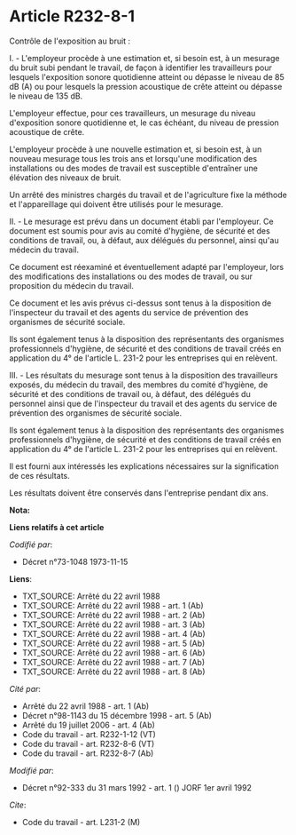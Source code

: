 # Article R232-8-1

Contrôle de l'exposition au bruit :

I. - L'employeur procède à une estimation et, si besoin est, à un mesurage du bruit subi pendant le travail, de façon à
identifier les travailleurs pour lesquels l'exposition sonore quotidienne atteint ou dépasse le niveau de 85 dB (A) ou pour
lesquels la pression acoustique de crête atteint ou dépasse le niveau de 135 dB.

L'employeur effectue, pour ces travailleurs, un mesurage du niveau d'exposition sonore quotidienne et, le cas échéant, du
niveau de pression acoustique de crête.

L'employeur procède à une nouvelle estimation et, si besoin est, à un nouveau mesurage tous les trois ans et lorsqu'une
modification des installations ou des modes de travail est susceptible d'entraîner une élévation des niveaux de bruit.

Un arrêté des ministres chargés du travail et de l'agriculture fixe la méthode et l'appareillage qui doivent être utilisés
pour le mesurage.

II. - Le mesurage est prévu dans un document établi par l'employeur. Ce document est soumis pour avis au comité d'hygiène, de
sécurité et des conditions de travail, ou, à défaut, aux délégués du personnel, ainsi qu'au médecin du travail.

Ce document est réexaminé et éventuellement adapté par l'employeur, lors des modifications des installations ou des modes de
travail, ou sur proposition du médecin du travail.

Ce document et les avis prévus ci-dessus sont tenus à la disposition de l'inspecteur du travail et des agents du service de
prévention des organismes de sécurité sociale.

Ils sont également tenus à la disposition des représentants des organismes professionnels d'hygiène, de sécurité et des
conditions de travail créés en application du 4° de l'article L. 231-2 pour les entreprises qui en relèvent.

III. - Les résultats du mesurage sont tenus à la disposition des travailleurs exposés, du médecin du travail, des membres du
comité d'hygiène, de sécurité et des conditions de travail ou, à défaut, des délégués du personnel ainsi que de l'inspecteur
du travail et des agents du service de prévention des organismes de sécurité sociale.

Ils sont également tenus à la disposition des représentants des organismes professionnels d'hygiène, de sécurité et des
conditions de travail créés en application du 4° de l'article L. 231-2 pour les entreprises qui en relèvent.

Il est fourni aux intéressés les explications nécessaires sur la signification de ces résultats.

Les résultats doivent être conservés dans l'entreprise pendant dix ans.

**Nota:**



**Liens relatifs à cet article**

_Codifié par_:

  - Décret n°73-1048 1973-11-15

**Liens**:

  - TXT_SOURCE: Arrêté du 22 avril 1988
  - TXT_SOURCE: Arrêté du 22 avril 1988 - art. 1 (Ab)
  - TXT_SOURCE: Arrêté du 22 avril 1988 - art. 2 (Ab)
  - TXT_SOURCE: Arrêté du 22 avril 1988 - art. 3 (Ab)
  - TXT_SOURCE: Arrêté du 22 avril 1988 - art. 4 (Ab)
  - TXT_SOURCE: Arrêté du 22 avril 1988 - art. 5 (Ab)
  - TXT_SOURCE: Arrêté du 22 avril 1988 - art. 6 (Ab)
  - TXT_SOURCE: Arrêté du 22 avril 1988 - art. 7 (Ab)
  - TXT_SOURCE: Arrêté du 22 avril 1988 - art. 8 (Ab)

_Cité par_:

  - Arrêté du 22 avril 1988 - art. 1 (Ab)
  - Décret n°98-1143 du 15 décembre 1998 - art. 5 (Ab)
  - Arrêté du 19 juillet 2006 - art. 4 (Ab)
  - Code du travail - art. R232-1-12 (VT)
  - Code du travail - art. R232-8-6 (VT)
  - Code du travail - art. R232-8-7 (Ab)

_Modifié par_:

  - Décret n°92-333 du 31 mars 1992 - art. 1 () JORF 1er avril 1992

_Cite_:

  - Code du travail - art. L231-2 (M)
